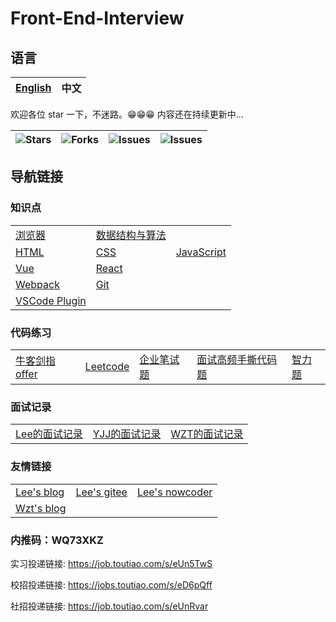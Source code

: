 # Front-End-Interview

## 语言

| [English](./README.en.md) | 中文 |
| ------------------------- | ---- |

欢迎各位 star 一下，不迷路。😁😁😁 内容还在持续更新中...

| <img alt="Stars" src="https://img.shields.io/github/stars/lf2021/Front-End-Interview?style=flat-square&labelColor=343b41"> | <img alt="Forks" src="https://img.shields.io/github/forks/lf2021/Front-End-Interview?style=flat-square&labelColor=343b41"> | <img alt="Issues" src="https://img.shields.io/github/issues/lf2021/Front-End-Interview?style=flat-square&labelColor=343b41"> | <img alt="Issues" src="https://img.shields.io/github/issues-pr/lf2021/Front-End-Interview?style=flat-square&labelColor=343b41"> |
| :------------------------------------------------------------------------------------------------------------------------: | :------------------------------------------------------------------------------------------------------------------------: | :--------------------------------------------------------------------------------------------------------------------------: | :-----------------------------------------------------------------------------------------------------------------------------: |

## 导航链接

### 知识点

<table>
	<tr>
		<td>
			<a href="./01.浏览器/浏览器.md">浏览器</a>
		</td>
		<td>
			<a href="./02.数据结构与算法/数据结构与算法.md">数据结构与算法</a>
		</td>
		<td></td>
	</tr>
	<tr>
		<td>
			<a href="03.HTML/html.md">HTML</a>
		</td>
		<td>
			<a href="./04.CSS/css.md">CSS</a>
		</td>
		<td>
			<a href="05.JavaScript/js.md">JavaScript</a>
		</td>
	</tr>
	<tr>
		<td>
			<a href="./06.Vue/vue.md">Vue</a>
		</td>
		<td>
			<a href="./11.React/react.md">React</a>
		</td>
		<td></td>
	</tr>
	<tr>
		<td>
			<a href="./12.Webpack/webpack.md">Webpack</a>
		</td>
		<td>
			<a href="./10.git常用指令/git常用指令.md">Git</a>
		</td>
		<td></td>
	</tr>
	<tr>
		<td>
			<a href="./13.实战篇/VSCode-plugin.md">VSCode Plugin</a>
		</td>
		<td></td>
		<td></td>
	</tr>
</table>

### 代码练习

<table>
	<tr>
		<td>
			<a href="./07.算法刷题/牛客网 - 剑指offer.md">牛客剑指offer</a>
		</td>
		<td>
			<a href="./07.算法刷题/leetcode思路.md">Leetcode</a>
		</td>
		<td>
			<a href="./07.算法刷题/牛客网 - 企业笔试题.md">企业笔试题</a>
		</td>
		<td>
			<a href="./08.面试高频手撕代码题/面试高频手撕代码题.md">面试高频手撕代码题</a>
		</td>
		<td>
			<a href="./09.面试复盘/智力题.md">智力题</a>
		</td>
	</tr>
</table>

### 面试记录

<table>
	<tr>
		<td>
			<a href="./09.面试复盘/Lee的面试记录.md">Lee的面试记录</a>
		</td>
		<td>
			<a href="./09.面试复盘/YJJ的面试记录.md">YJJ的面试记录</a>
		</td>
		<td>
			<a href="./09.面试复盘/Wzt的面试记录.md">WZT的面试记录</a>
		</td>
	</tr>
</table>

### 友情链接

<table>
	<tr>
		<td>
			<a href="https://lf2021.github.io/">Lee's blog</a>
		</td>
		<td>
			<a href="https://gitee.com/lee_van">Lee's gitee</a>
		</td>
		<td>
			<a href="https://www.nowcoder.com/profile/549508843">Lee's nowcoder</a>
		</td>
	</tr>
	<tr>
		<td>
			<a href="https://wzt2023.github.io/">Wzt's blog</a>
		</td>
		<td></td>
		<td></td>
	</tr>
</table>

### 内推码：WQ73XKZ

实习投递链接: <https://job.toutiao.com/s/eUn5TwS>

校招投递链接: <https://jobs.toutiao.com/s/eD6pQff>

社招投递链接: <https://job.toutiao.com/s/eUnRvar>
